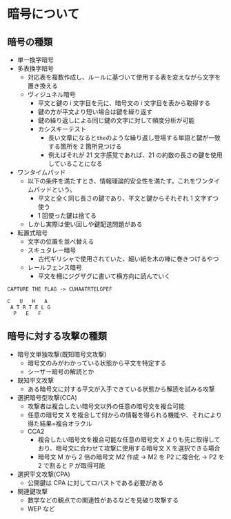 # 暗号について

## 暗号の種類

- 単一換字暗号
- 多表換字暗号
  - 対応表を複数作成し、ルールに基づいて使用する表を変えながら文字を置き換える
  - ヴィジュネル暗号
    - 平文と鍵の i 文字目を元に、暗号文の i 文字目を表から取得する
    - 鍵の方が平文より短い場合は鍵を繰り返す
    - 鍵の繰り返しによる同じ鍵の文字に対して頻度分析が可能
    - カシスキーテスト
      - 長い文章になると`the`のような繰り返し登場する単語と鍵が一致する箇所を 2 箇所見つける
      - 例えばそれが 21 文字感覚であれば、21 の約数の長さの鍵を使用していることになる
- ワンタイムパッド
  - 以下の条件を満たすとき、情報理論的安全性を満たす。これをワンタイムパッドという。
    - 平文と全く同じ長さの鍵であり、平文と鍵からそれぞれ 1 文字ずつ使う
    - 1 回使った鍵は捨てる
  - しかし実際は使い回しや鍵配送問題がある
- 転置式暗号
  - 文字の位置を並べ替える
  - スキュタレー暗号
    - 古代ギリシャで使用されていた、細い紙を木の棒に巻きつけるやつ
  - レールフェンス暗号
    - 平文を柵にジグザグに書いて横方向に読んでいく

```plaintext
CAPTURE THE FLAG -> CUHAATRTELGPEF

C   U   H   A
 A T R T E L G
  P   E   F
```

## 暗号に対する攻撃の種類

- 暗号文単独攻撃(既知暗号文攻撃)
  - 暗号文のみがわかっている状態から平文を特定する
  - シーザー暗号の解読とか
- 既知平文攻撃
  - ある暗号文に対する平文が入手できている状態から解読を試みる攻撃
- 選択暗号型攻撃(CCA)
  - 攻撃者は複合したい暗号文以外の任意の暗号文を複合可能
  - 任意の暗号文 X を複合して何からの情報を得られる機能や、それにより得た結果=複合オラクル
  - CCA2
    - 複合したい暗号文を複合可能な任意の暗号文 X よりも先に取得しており、暗号文に合わせて攻撃に使用する暗号文 X を選択できる場合
    - 暗号文 M から 2 倍の暗号文 M2 作成 -> M2 を P2 に複合化 -> P2 を 2 で割ると P が取得可能
- 選択平文攻撃(CPA)
  - 公開鍵は CPA に対してロバストである必要がある
- 関連鍵攻撃
  - 数学などの観点での関連性があるなどを見破り攻撃する
  - WEP など
